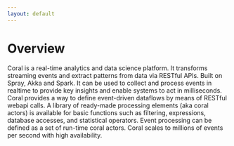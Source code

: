 ```yaml
---
layout: default
---
```

<!--
   Licensed to the Apache Software Foundation (ASF) under one or more
   contributor license agreements.  See the NOTICE file distributed with
   this work for additional information regarding copyright ownership.
   The ASF licenses this file to You under the Apache License, Version 2.0
   (the "License"); you may not use this file except in compliance with
   the License.  You may obtain a copy of the License at

       http://www.apache.org/licenses/LICENSE-2.0

   Unless required by applicable law or agreed to in writing, software
   distributed under the License is distributed on an "AS IS" BASIS,
   WITHOUT WARRANTIES OR CONDITIONS OF ANY KIND, either express or implied.
   See the License for the specific language governing permissions and
   limitations under the License.
-->

# Overview

Coral is a real-time analytics and data science platform. It transforms streaming events and extract patterns from data via RESTful APIs.
Built on Spray, Akka and Spark. It can be used to collect and process events in realtime to provide key insights and enable systems to act in milliseconds.
Coral provides a way to define event-driven dataflows by means of RESTful webapi calls. A library of ready-made processing elements (aka coral actors)
is available for basic functions such as filtering, expressions, database accesses, and statistical operators. Event processing can be defined as a set
of run-time coral actors. Coral scales to millions of events per second with high availability.